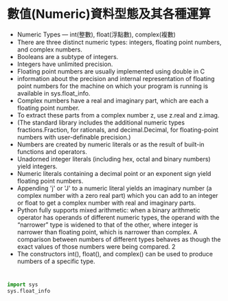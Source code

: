 # 數值(Numeric)資料型態及其各種運算
- Numeric Types — int(整數), float(浮點數), complex(複數)
- There are three distinct numeric types: integers, floating point numbers, and complex numbers. 
- Booleans are a subtype of integers. 
- Integers have unlimited precision. 
- Floating point numbers are usually implemented using double in C
- information about the precision and internal representation of floating point numbers for the machine on which your program is running is available in sys.float_info. 
- Complex numbers have a real and imaginary part, which are each a floating point number. 
- To extract these parts from a complex number z, use z.real and z.imag. 
- (The standard library includes the additional numeric types fractions.Fraction, for rationals, and decimal.Decimal, for floating-point numbers with user-definable precision.)
- Numbers are created by numeric literals or as the result of built-in functions and operators. 
- Unadorned integer literals (including hex, octal and binary numbers) yield integers. 
- Numeric literals containing a decimal point or an exponent sign yield floating point numbers. 
- Appending 'j' or 'J' to a numeric literal yields an imaginary number (a complex number with a zero real part) which you can add to an integer or float to get a complex number with real and imaginary parts.
- Python fully supports mixed arithmetic: when a binary arithmetic operator has operands of different numeric types, the operand with the “narrower” type is widened to that of the other, where integer is narrower than floating point, which is narrower than complex. A comparison between numbers of different types behaves as though the exact values of those numbers were being compared. 2
- The constructors int(), float(), and complex() can be used to produce numbers of a specific type.

#
```python
import sys
sys.float_info
```
